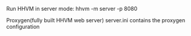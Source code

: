 Run HHVM in server mode:
hhvm -m server -p 8080

Proxygen(fully built HHVM web server)
server.ini contains the proxygen configuration
